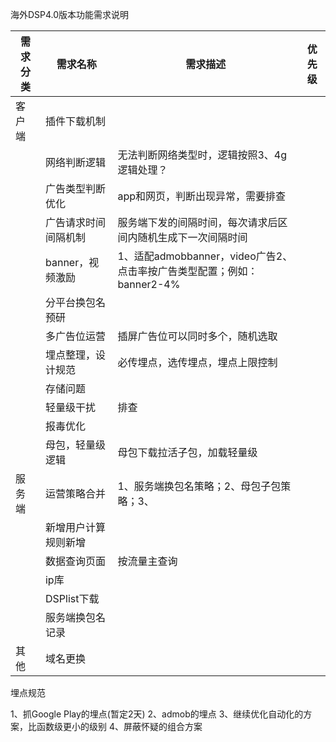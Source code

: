 海外DSP4.0版本功能需求说明

|需求分类 | 需求名称 | 需求描述 | 优先级|
|---|---|---|---|
|客户端| 插件下载机制 |  | |
|  | 网络判断逻辑 |无法判断网络类型时，逻辑按照3、4g逻辑处理？|
|  |广告类型判断优化|app和网页，判断出现异常，需要排查|
| |广告请求时间间隔机制| 服务端下发的间隔时间，每次请求后区间内随机生成下一次间隔时间|　
||banner，视频激励| 1、适配admobbanner，video广告2、点击率按广告类型配置；例如：banner2-4%|
||分平台换包名预研||	　
||多广告位运营|	插屏广告位可以同时多个，随机选取|	　
||埋点整理，设计规范|必传埋点，选传埋点，埋点上限控制|
||存储问题|||
||轻量级干扰 | 排查 | |
||报毒优化| | |
||母包，轻量级逻辑 | 母包下载拉活子包，加载轻量级| |
|服务端| 运营策略合并| 1、服务端换包名策略；2、母包子包策略；3、||
|| 新增用户计算规则新增| ||
||数据查询页面|按流量主查询 | | |
|| ip库 | | |
||DSPlist下载| | |
||服务端换包名记录 | | |
|其他 | 域名更换| | |



埋点规范



1、抓Google Play的埋点(暂定2天)
2、admob的埋点
3、继续优化自动化的方案，比函数级更小的级别
4、屏蔽怀疑的组合方案